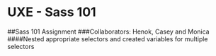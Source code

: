 # UXE - Sass 101
##Sass 101 Assignment
###Collaborators: Henok, Casey and Monica
####Nested appropriate selectors and created variables for multiple selectors